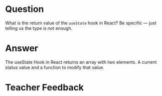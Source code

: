 # Question

What is the return value of the `useState` hook in React? Be specific — just telling us the type is not enough.

# Answer

The useState Hook in React returns an array with two elements. A current status value and a function to modify that value.

# Teacher Feedback
